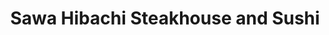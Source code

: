 ---
layout: place
title: Sawa Hibachi Steakhouse and Sushi
permalink: /massachusetts/shrewsbury/sawa-hibachi-steakhouse-and-sushi.html
stateAbbr: MA
stateName: Massachusetts
cityName: Shrewsbury
seo:
  type: restaurant
  links: https://sawahibachima.com/
place_id: ChIJwT4mfFMI5IkRPDpOrD67RlI
photos:
  - name: >-
      places/ChIJwT4mfFMI5IkRPDpOrD67RlI/photos/AeeoHcIXifgUeJntPRYa78PuRYKtxc8ZeaB5hkh-RRSIj-oI9PTkv1r8LacrQJiArdOTY2VwOJu3-miQa6HpkHJ6I08NEMwrf5PcuTMHDSQwi06pQo7iI7gFeYvDMELemGmLQqdzGQQT85WfwRrL-WIHos3ceTkTlx52YfBVEXp6c0FlEu_tsfPtteHDYjmLdqvvnsMcvBof8AlKDCShuMz_EvR0HB0nko0M9KaQVgnULVet_AaNjcZ6i_KWZWfDMmsUOjJukJXaeTcsiyDWnVvxHymzIjPoSONea9Ot3gEvJbIQDL3m9JBoRQYMalqihwMTlO2BKraPa09Yd8AqwnA55gQvtNyKwl2J-ymNM6kttJqlXJtQBqlwX1zW2KifROI2gIMWPs_LizkHM6dngKlv3OFBJoAHMo_MQMHv7JnFIlsWRg
    widthPx: 4032
    heightPx: 3024
    authorAttributions:
      - displayName: Michael Green
        uri: https://maps.google.com/maps/contrib/111384029582839086260
        photoUri: >-
          https://lh3.googleusercontent.com/a/ACg8ocLjJT1M-S3MENGuID7R9RrwSAYcZW5lRGQ1OqIXsfAgFERL6g=s100-p-k-no-mo
    flagContentUri: >-
      https://www.google.com/local/imagery/report/?cb_client=maps_api_places.places_api&image_key=!1e10!2sCIHM0ogKEICAgIC4ut6jMQ&hl=en-US
    googleMapsUri: >-
      https://www.google.com/maps/place//data=!3m4!1e2!3m2!1sCIHM0ogKEICAgIC4ut6jMQ!2e10!4m2!3m1!1s0x89e408537c263ec1:0x5246bb3eac4e3a3c
  - name: >-
      places/ChIJwT4mfFMI5IkRPDpOrD67RlI/photos/AeeoHcJmrrslB_aIl7DtBbDSc-BAoJe0e9FA53tl64APqf-5VKvoaIWvox9cnOzFDS3ni850D_w9CcV1nZ-_aUxb1mVXdq236tQk_lPXLvSwPvWvii9alh0YiBtufN-Q4-QVMAhl3IwL18gV2rcrLtcGGN67CPuYOKgOtuLVybWYlHA-8elPJIHZWNQsbLiWbQxkgXM6D_0mBmGXm_TPOSofpo1lFim4czBJTvUUVVomCkvv3YAVZuaDYFhBl1Xdl3BbT4KYd-uK49TulT5QJsz5P0fql0Ya2XIM_wIQvBG02DOVmA
    widthPx: 800
    heightPx: 533
    authorAttributions:
      - displayName: Sawa Hibachi Steakhouse and Sushi
        uri: https://maps.google.com/maps/contrib/108391498094019861149
        photoUri: >-
          https://lh3.googleusercontent.com/a-/ALV-UjXvpOmI_hsQaTe4b-2U4D8VkTfi0SXNzutLm2T780wO1-G5380=s100-p-k-no-mo
    flagContentUri: >-
      https://www.google.com/local/imagery/report/?cb_client=maps_api_places.places_api&image_key=!1e10!2sAF1QipO_SojlzOipXxAnyhQIdnKVPdb4XzUo4twEWRk9&hl=en-US
    googleMapsUri: >-
      https://www.google.com/maps/place//data=!3m4!1e2!3m2!1sAF1QipO_SojlzOipXxAnyhQIdnKVPdb4XzUo4twEWRk9!2e10!4m2!3m1!1s0x89e408537c263ec1:0x5246bb3eac4e3a3c
  - name: >-
      places/ChIJwT4mfFMI5IkRPDpOrD67RlI/photos/AeeoHcL2-LaxLI912yr_vzUNzfSXcjNE6rDglRuhHGMowoET-lXwpawfYW9F7kK2XWLyGpfbM3Raqe73_ERZctByBzngBpmjCfDGu6R_jDo-OBnc3uxvLoPxHoMb9Fpp__YRU0cXWRKg3_D19M1vJIoD0KhrvEzc39eN58dKjSoalrhhga-zJ_ZmSz3dnYKicnqL5WflLolhuZEZDUp_80zQJAYjqZHEf05IZE924AYs6QT9xvDKbwnMdpnGruVPjV8pJAxP4AntknOzzT0Gv75jfKrmmQ9z36T4Hb6BgwUX_XbD6REl2fQOvGP8xNC6cB6mncQqrz5dQPLlDNUYj7sUI3ohXTKt_-xzKb5HRDHrH5Plc2URD8Yca0aSBETXsLVRDbPQnZew_2Bla6yztqNTgHtgYdoeztQDQhITgobr10eD1TtyHWqq-3f6BwDQtkcZ
    widthPx: 4032
    heightPx: 3024
    authorAttributions:
      - displayName: Vivekananda Sule
        uri: https://maps.google.com/maps/contrib/110382614996313401293
        photoUri: >-
          https://lh3.googleusercontent.com/a-/ALV-UjXbz7vYRbbf8nJj20mgNho6i7sJpoOWzEQ3YCVMz2mOMfBj2ijE=s100-p-k-no-mo
    flagContentUri: >-
      https://www.google.com/local/imagery/report/?cb_client=maps_api_places.places_api&image_key=!1e10!2sCIABIhAA3jqzeBW8K2e5LfIAAPcV&hl=en-US
    googleMapsUri: >-
      https://www.google.com/maps/place//data=!3m4!1e2!3m2!1sCIABIhAA3jqzeBW8K2e5LfIAAPcV!2e10!4m2!3m1!1s0x89e408537c263ec1:0x5246bb3eac4e3a3c
  - name: >-
      places/ChIJwT4mfFMI5IkRPDpOrD67RlI/photos/AeeoHcJD-bAFYv1sTLJaL-cZjqxwhpmOfeHaU2VDtsvZ5zyc397YjbIcgGISth9c94huKtWq7iL3lsOQGBQZWFxLQym1TQRuBEu8LwPoessRZOKVYs-tcscPXkqml1RuBNtAxmcQwL8gDSFe7yjsQAk77ODogkEYpANVAYifgYsnD8pXn5VPHuUv19-0U3rOs3UatgESSqSovoytkEnPYaW77AasauV1qJrVveBzPFid-9lyjMBb-xDGcnEaOpyBdySvAUUh7eC_HAyM4I5xM_237Qk43CGmPM_qKVlpsoaOfDGwXYWo8V-uZBKYJTDOx6g21gQWFQE3iXmJzsmD919YOX-KNLliCAVqCrgKmo9KPD3L5BrpO_uEkzzGdinHJy6fmn6dgfw2MfftATjmUUwDZESjgttwWnwoMpUIq8zTKZkqxg
    widthPx: 4800
    heightPx: 2700
    authorAttributions:
      - displayName: K M
        uri: https://maps.google.com/maps/contrib/109447014201913821941
        photoUri: >-
          https://lh3.googleusercontent.com/a/ACg8ocKp5GUn3gIKpVCoHGvzSFkpJ0emXWUJMghOI1Tf0_CtJScLQg=s100-p-k-no-mo
    flagContentUri: >-
      https://www.google.com/local/imagery/report/?cb_client=maps_api_places.places_api&image_key=!1e10!2sCIHM0ogKEICAgIC3l-zKCA&hl=en-US
    googleMapsUri: >-
      https://www.google.com/maps/place//data=!3m4!1e2!3m2!1sCIHM0ogKEICAgIC3l-zKCA!2e10!4m2!3m1!1s0x89e408537c263ec1:0x5246bb3eac4e3a3c
  - name: >-
      places/ChIJwT4mfFMI5IkRPDpOrD67RlI/photos/AeeoHcI_QF1r1KRcLq82uwncPa_B_luV5JmLC7YrqKeiFt5C1Pve2EhEWv4YPcu3u_nppmJ9T-KtdIAZp31_jvJ3gnIJ18Cpd1zZLtMwPioOWaldtLDn-jQUylAa0igSonfzK_CABB-bb0Wnskurva5Ita1Sgh7wSBIOw0MU0bTOgzpDoKBn76JW4-sELASJ5VObNBEpRlgGsazSKAZszb1IDJv_Jg4xt-dr2_WvTxAUhmZPBdMaCo7zBxqa06QiYdll-LUBDa5X_Bsd8lUdcu2PNLBVdepuBlaXLjMFQMZrnqVp4WCQCFnBLUQEYd5u5VndPy3dvAxuUDyDXOMtsNDtFsi56Kfhd6-kCeao_im2wFLUsBHxSCSs5KxfBJdVVtDGd2jX48oWlVePGHeBfWYaZwZE56gp2rcL5t3ILmlShl4QoA
    widthPx: 4000
    heightPx: 2252
    authorAttributions:
      - displayName: Jill Kaur
        uri: https://maps.google.com/maps/contrib/104066523188166133244
        photoUri: >-
          https://lh3.googleusercontent.com/a-/ALV-UjWx0h8qNX5AAWPgafdz7r6G4xkEkdRRmfdUdO2FLWNFDID1gy2-Vw=s100-p-k-no-mo
    flagContentUri: >-
      https://www.google.com/local/imagery/report/?cb_client=maps_api_places.places_api&image_key=!1e10!2sCIHM0ogKEICAgIDHxP3uPQ&hl=en-US
    googleMapsUri: >-
      https://www.google.com/maps/place//data=!3m4!1e2!3m2!1sCIHM0ogKEICAgIDHxP3uPQ!2e10!4m2!3m1!1s0x89e408537c263ec1:0x5246bb3eac4e3a3c
  - name: >-
      places/ChIJwT4mfFMI5IkRPDpOrD67RlI/photos/AeeoHcLo1Wa7BkbN7YCjobQmjFcuD_gTj8TIkbgwApVXgqTwFcU9uOoy1I1xyFXeJ2iX74cbBj63vnGDJ7dNd8JJL_kV_PQ18FIegL3Be_bfkplcrmCvJI4X77UmXaVkTsUNPY89CD1s9V8QrqQbByn4_h_Nlvb6kS_hGj3quEvVULDSNQEiuAnDfERLC7WzOU-l89zo7Dr4QVY5zzWGjG_cGgX8HZtPIRd1uMKSZ6qgXFwF55Svz8bqpdzOxCUSVM54guC-Etx5n3O8aV46LjPn_7r_IeB1zI4mj4oxTBF02RNLey1APXVxV-3U3LqQRoTExbKt-Ou03ZEVETlL2UaDgs1czhMNB4D9Nz0CwS17wNxAFG8HhOdjKml8d6vGXLJzL_BwwfOR5sqfyEZTHo-fXkmCFvFt7l4tPvLuHHbHBP8O6g
    widthPx: 4032
    heightPx: 3024
    authorAttributions:
      - displayName: Gareth Dsouza
        uri: https://maps.google.com/maps/contrib/117576553246201656171
        photoUri: >-
          https://lh3.googleusercontent.com/a-/ALV-UjVDS-bEKQH4RC5_GC7Lu0qpDMiu_utwtvMS0Ug0rr4VzKbl_4sqTw=s100-p-k-no-mo
    flagContentUri: >-
      https://www.google.com/local/imagery/report/?cb_client=maps_api_places.places_api&image_key=!1e10!2sCIHM0ogKEICAgICX6J_LSw&hl=en-US
    googleMapsUri: >-
      https://www.google.com/maps/place//data=!3m4!1e2!3m2!1sCIHM0ogKEICAgICX6J_LSw!2e10!4m2!3m1!1s0x89e408537c263ec1:0x5246bb3eac4e3a3c
  - name: >-
      places/ChIJwT4mfFMI5IkRPDpOrD67RlI/photos/AeeoHcIZ-A2DiCqZ-NNn00lcQcnDaCdHR_5YcTdfz33RT1j4qBk1_hZiBnTHa6v_41qiSNUDu-YSsWnyAXiT13ENPmfCKwX99xh-HAafzgywsfafZfasdDzTPK4fh3kdGXHWBbNP9lo1-xixafnR8OC9A3if_FbLWT-HHrjfKRaseWufr8CyUn7E6bg9WAvRXUIH2VY9sqds1YxboxaJTQJFPFI8ChyLlAMRCCYwmPj98TFjPiXYsC5r4sBn2KlnRx8E7veWM7VXEDmfI-Xih7Mspld430nk9tbfVY86sevPSdURcx_s1osXtxq2p_EMnov1S505acZleSR2Do1vWOK_J1Ub0drdhMTdNO3b47ibROgJnqHIxp_tWPPCD5GV-RSdFbiFrTEH6KlD4eFdNauJ9IprE5P6lSRHdBU42rYeMbDdMDBR
    widthPx: 3600
    heightPx: 4800
    authorAttributions:
      - displayName: seth caplan
        uri: https://maps.google.com/maps/contrib/107659278953797075278
        photoUri: >-
          https://lh3.googleusercontent.com/a-/ALV-UjXhufan6WjU2Q0VgkeDfbYkwJDezS-U3CZ-gx0qvOAPEP8IdWm4Ng=s100-p-k-no-mo
    flagContentUri: >-
      https://www.google.com/local/imagery/report/?cb_client=maps_api_places.places_api&image_key=!1e10!2sCIHM0ogKEICAgMCQzNW__QE&hl=en-US
    googleMapsUri: >-
      https://www.google.com/maps/place//data=!3m4!1e2!3m2!1sCIHM0ogKEICAgMCQzNW__QE!2e10!4m2!3m1!1s0x89e408537c263ec1:0x5246bb3eac4e3a3c
  - name: >-
      places/ChIJwT4mfFMI5IkRPDpOrD67RlI/photos/AeeoHcIKDW1-tNi5OVcLreIa6G0Wv2lsUNJOiLV-bYtFCpvEe-GYt3QcYcXRYgWx3097iTBuF8JS-8UAzSH1KweBHyC4hpn9Y4iC6sOM4OoUnLdRXvmvQvGRByzEB9IuPg1RI42eEJZRiDsDXXWwLe4xED5hLlNjeFEBdJ5sUvgnSNalQAfFz7NJZj-R30np__3N0h_mfVhMBlSSgBq5eIzHaWg4b8mYhl_VnUzJC-glfT683hNf1U89eprUBL3H7N3BhBIfHjJ5QdVRRhTvpGi4l9QUKh5VB63P0MvKExkVO3OpHwzpgpK2quTSgSuCOf2-2XuEJqC4AJww4XqkawqsSWYxpThRXlxA-10flw0VDW63exKqn2cQig3pOOX4iN4myTu_qv2VXXGUCzXoxGeMkR6cuIIHjMvlxdWLIUcc6kTocQ
    widthPx: 3024
    heightPx: 4032
    authorAttributions:
      - displayName: Shannon Cui
        uri: https://maps.google.com/maps/contrib/115867083971152988754
        photoUri: >-
          https://lh3.googleusercontent.com/a-/ALV-UjWyKkJC-zoC6gBALyUwLFPSqmY3YO2AWsGxcyUC0NKDvaymwKgOUg=s100-p-k-no-mo
    flagContentUri: >-
      https://www.google.com/local/imagery/report/?cb_client=maps_api_places.places_api&image_key=!1e10!2sCIHM0ogKEICAgIDr-PzIZg&hl=en-US
    googleMapsUri: >-
      https://www.google.com/maps/place//data=!3m4!1e2!3m2!1sCIHM0ogKEICAgIDr-PzIZg!2e10!4m2!3m1!1s0x89e408537c263ec1:0x5246bb3eac4e3a3c
  - name: >-
      places/ChIJwT4mfFMI5IkRPDpOrD67RlI/photos/AeeoHcKtPhPNjn9wqta4JY5RsRdcnIqexGWLjAz0UTip6kNVmsnpJzBAdVp_fDMgbx3-I4D2yjjsn0DiL_AxEsaVcPcVovvU5tYDmr0GzXDZRfaAZO1PjxV7oyYYK4gS0wAIL6paiCKnVo_loLbBibr22PnKqVd1dCP0ijl98x-RkXq3d8Gmcc-3zk-Ne4k_Bm8_H7-D63x-KqXC_7tPNTuj3A_QxSydA3IhCzGozQ3iTfoM9TiuYmecpj7pjC1NiepI1u-Nq2oS5mKOuHVgmXN5ZNHo-O8-EqDDBqh4d5MUuRWiHWX9iWp82xerivwNnarweaNsVAQD46fPHPdddT0QErPABKqOSWNXtYGPEe0No2LZKpf0Mog2z2SFVJWBPgVBtVzEoVyaW7VpV--GEkettWXJhiQSgx-ySr99LJ8wZZc
    widthPx: 4032
    heightPx: 3024
    authorAttributions:
      - displayName: Eduardo Rosas
        uri: https://maps.google.com/maps/contrib/118306127419251843003
        photoUri: >-
          https://lh3.googleusercontent.com/a/ACg8ocJXWWxPjpnFwfarO1gGGtrFjveChGzxcs-JoCsaeRO5lyhGjw=s100-p-k-no-mo
    flagContentUri: >-
      https://www.google.com/local/imagery/report/?cb_client=maps_api_places.places_api&image_key=!1e10!2sCIHM0ogKEICAgIDJjuLrGA&hl=en-US
    googleMapsUri: >-
      https://www.google.com/maps/place//data=!3m4!1e2!3m2!1sCIHM0ogKEICAgIDJjuLrGA!2e10!4m2!3m1!1s0x89e408537c263ec1:0x5246bb3eac4e3a3c
  - name: >-
      places/ChIJwT4mfFMI5IkRPDpOrD67RlI/photos/AeeoHcLdKOVcJ5absZfBqaYZxHT5kcOxHYLvDWopLSRyHwi7mvpKib0faTUym8-OQajjJY5rTM27sYUKQGyOxM1AT6UF-5zWD0GyNUC_OxA-ITnOGwWwrFDbuYJohfN7gkbC3gAe4R2Rq2WBVnmUDK9jVD0GUM0O2dBHSD2z6KPCz4a8VPhPC_pub6RRkWPJODw_9uLIz8MX4d3QLmZfDSXP5ReojPrsk5OjLXHyjA9kROY58LcAwCJzQgSnlWiH_swcsN57lgWuOqE20_wqTcBv4jK9sMWq5XCjzq4yUFovBqpFIloB_AqdPfmQrL6n92bg2hfQaNmu_4sk7n4ChE3xNa9ka95os4gUnuaLXwuIS9LJ4-VfedkEnNDpWrZkyoxHTV7MRiRoIIYb0R0x8Bl83oSKh0TUrK4wwI7jFW2diQQ
    widthPx: 3600
    heightPx: 4800
    authorAttributions:
      - displayName: seth caplan
        uri: https://maps.google.com/maps/contrib/107659278953797075278
        photoUri: >-
          https://lh3.googleusercontent.com/a-/ALV-UjXhufan6WjU2Q0VgkeDfbYkwJDezS-U3CZ-gx0qvOAPEP8IdWm4Ng=s100-p-k-no-mo
    flagContentUri: >-
      https://www.google.com/local/imagery/report/?cb_client=maps_api_places.places_api&image_key=!1e10!2sCIHM0ogKEICAgMCQzNW_fQ&hl=en-US
    googleMapsUri: >-
      https://www.google.com/maps/place//data=!3m4!1e2!3m2!1sCIHM0ogKEICAgMCQzNW_fQ!2e10!4m2!3m1!1s0x89e408537c263ec1:0x5246bb3eac4e3a3c
address: 551 Boston Tpke, Shrewsbury, MA 01545, USA
street: 551 Boston Tpke
city: Shrewsbury
state: MA
zip: '01545'
country: USA
neighborhood: null
latitude: '42.277320'
longitude: '-71.717375'
accessibility_options:
  wheelchairAccessibleParking: true
  wheelchairAccessibleEntrance: true
  wheelchairAccessibleRestroom: true
  wheelchairAccessibleSeating: true
business_status: OPERATIONAL
name: Sawa Hibachi Steakhouse and Sushi
google_maps_links:
  directionsUri: >-
    https://www.google.com/maps/dir//''/data=!4m7!4m6!1m1!4e2!1m2!1m1!1s0x89e408537c263ec1:0x5246bb3eac4e3a3c!3e0
  placeUri: https://maps.google.com/?cid=5928631837333011004
  writeAReviewUri: >-
    https://www.google.com/maps/place//data=!4m3!3m2!1s0x89e408537c263ec1:0x5246bb3eac4e3a3c!12e1
  reviewsUri: >-
    https://www.google.com/maps/place//data=!4m4!3m3!1s0x89e408537c263ec1:0x5246bb3eac4e3a3c!9m1!1b1
  photosUri: >-
    https://www.google.com/maps/place//data=!4m3!3m2!1s0x89e408537c263ec1:0x5246bb3eac4e3a3c!10e5
primary_type: Asian Restaurant
opening_hours:
  regular: null
  current: null
secondary_opening_hours:
  regular:
    weekdayDescriptions: null
    type: null
  current:
    weekdayDescriptions: null
    type: null
phone: (508) 845-5000
price_level: PRICE_LEVEL_MODERATE
price_range: $20 &ndash; $30
rating: '4.4'
rating_count: 0
website: https://sawahibachima.com/
description: >-
  Discover Sawa Hibachi Steakhouse and Sushi in Shrewsbury, MA$$$Sawa Hibachi
  Steakhouse and Sushi in Shrewsbury, MA, offers a modern take on Japanese
  dining with a focus on fresh sushi and expertly prepared hibachi steaks that
  delight locals seeking authentic flavors. This welcoming spot features an
  entertaining atmosphere where skilled chefs bring flair to every meal,
  complemented by a selection of cocktails and family-friendly options that make
  it ideal for groups or special occasions. Accessibility is a key highlight,
  with wheelchair-friendly features and ample parking ensuring everyone can
  enjoy the experience comfortably. The menu caters to various preferences,
  including vegetarian choices and kid-friendly dishes, making it a go-to
  destination for those exploring sushi restaurants near me. With its lively
  vibe and thoughtful details, it's perfect for anyone craving top-rated
  Japanese cuisine in a relaxed setting.
generative_summary: >-
  Discover Sawa Hibachi Steakhouse and Sushi in Shrewsbury, MA$$$Sawa Hibachi
  Steakhouse and Sushi in Shrewsbury, MA, offers a modern take on Japanese
  dining with a focus on fresh sushi and expertly prepared hibachi steaks that
  delight locals seeking authentic flavors. This welcoming spot features an
  entertaining atmosphere where skilled chefs bring flair to every meal,
  complemented by a selection of cocktails and family-friendly options that make
  it ideal for groups or special occasions. Accessibility is a key highlight,
  with wheelchair-friendly features and ample parking ensuring everyone can
  enjoy the experience comfortably. The menu caters to various preferences,
  including vegetarian choices and kid-friendly dishes, making it a go-to
  destination for those exploring sushi restaurants near me. With its lively
  vibe and thoughtful details, it's perfect for anyone craving top-rated
  Japanese cuisine in a relaxed setting.
generative_disclosure: Summarized by AI using the Grok-3-Mini model.
reviews:
  - name: >-
      places/ChIJwT4mfFMI5IkRPDpOrD67RlI/reviews/ChZDSUhNMG9nS0VJQ0FnTUNRek5XX1hREAE
    relativePublishTimeDescription: a month ago
    rating: 4
    text:
      text: >-
        Went for a BDay dinner with a large group. Food was good. They even have
        Gluten Free soy sauce which made it even better! The chef cooked all the
        protein spot on, not over cooked and tender! Menus are tri fold now and
        you only get one sauce, yum yum. The server wasn’t very attentive. She
        decided to sing happy B Day when a few people were in the restroom.
        Bummer. Will be back occasionally.
      languageCode: en
    originalText:
      text: >-
        Went for a BDay dinner with a large group. Food was good. They even have
        Gluten Free soy sauce which made it even better! The chef cooked all the
        protein spot on, not over cooked and tender! Menus are tri fold now and
        you only get one sauce, yum yum. The server wasn’t very attentive. She
        decided to sing happy B Day when a few people were in the restroom.
        Bummer. Will be back occasionally.
      languageCode: en
    authorAttribution:
      displayName: seth caplan
      uri: https://www.google.com/maps/contrib/107659278953797075278/reviews
      photoUri: >-
        https://lh3.googleusercontent.com/a-/ALV-UjXhufan6WjU2Q0VgkeDfbYkwJDezS-U3CZ-gx0qvOAPEP8IdWm4Ng=s128-c0x00000000-cc-rp-mo-ba3
    publishTime: '2025-03-02T14:51:39.270238Z'
    flagContentUri: >-
      https://www.google.com/local/review/rap/report?postId=ChZDSUhNMG9nS0VJQ0FnTUNRek5XX1hREAE&d=17924085&t=1
    googleMapsUri: >-
      https://www.google.com/maps/reviews/data=!4m6!14m5!1m4!2m3!1sChZDSUhNMG9nS0VJQ0FnTUNRek5XX1hREAE!2m1!1s0x89e408537c263ec1:0x5246bb3eac4e3a3c
  - name: >-
      places/ChIJwT4mfFMI5IkRPDpOrD67RlI/reviews/ChdDSUhNMG9nS0VJQ0FnTUNnc3J2aW53RRAB
    relativePublishTimeDescription: a month ago
    rating: 5
    text:
      text: >-
        Had an amazing time here! Good was amazing and perfectly cooked. Ordered
        the crab rangoons for appetizers and for dinner we had the fried rice
        with general tso chicken. The service was also fantastic. Will
        definitely be returning soon.
      languageCode: en
    originalText:
      text: >-
        Had an amazing time here! Good was amazing and perfectly cooked. Ordered
        the crab rangoons for appetizers and for dinner we had the fried rice
        with general tso chicken. The service was also fantastic. Will
        definitely be returning soon.
      languageCode: en
    authorAttribution:
      displayName: A B
      uri: https://www.google.com/maps/contrib/103177680596769013930/reviews
      photoUri: >-
        https://lh3.googleusercontent.com/a/ACg8ocK-t6RDPPAK5rcfcfvOz5CzK-EMpnQApyhHl0Ixn5T1sJBvhA=s128-c0x00000000-cc-rp-mo-ba2
    publishTime: '2025-02-15T18:25:17.317608Z'
    flagContentUri: >-
      https://www.google.com/local/review/rap/report?postId=ChdDSUhNMG9nS0VJQ0FnTUNnc3J2aW53RRAB&d=17924085&t=1
    googleMapsUri: >-
      https://www.google.com/maps/reviews/data=!4m6!14m5!1m4!2m3!1sChdDSUhNMG9nS0VJQ0FnTUNnc3J2aW53RRAB!2m1!1s0x89e408537c263ec1:0x5246bb3eac4e3a3c
  - name: >-
      places/ChIJwT4mfFMI5IkRPDpOrD67RlI/reviews/ChZDSUhNMG9nS0VJQ0FnSUR2X3IyeEF3EAE
    relativePublishTimeDescription: 3 months ago
    rating: 5
    text:
      text: >-
        This was our first visit to Sawa. Our waiter John was very quick and
        attentive. Food was delicious and large portions so had leftovers to
        take home. Will come back!
      languageCode: en
    originalText:
      text: >-
        This was our first visit to Sawa. Our waiter John was very quick and
        attentive. Food was delicious and large portions so had leftovers to
        take home. Will come back!
      languageCode: en
    authorAttribution:
      displayName: Holly Diamond
      uri: https://www.google.com/maps/contrib/111429312114869304626/reviews
      photoUri: >-
        https://lh3.googleusercontent.com/a/ACg8ocL8AN80QXerGKd6OtYsRmKlyVmcfCAFSfByZiz2Nt9uMsAZMA=s128-c0x00000000-cc-rp-mo
    publishTime: '2024-12-21T00:50:55.082070Z'
    flagContentUri: >-
      https://www.google.com/local/review/rap/report?postId=ChZDSUhNMG9nS0VJQ0FnSUR2X3IyeEF3EAE&d=17924085&t=1
    googleMapsUri: >-
      https://www.google.com/maps/reviews/data=!4m6!14m5!1m4!2m3!1sChZDSUhNMG9nS0VJQ0FnSUR2X3IyeEF3EAE!2m1!1s0x89e408537c263ec1:0x5246bb3eac4e3a3c
  - name: >-
      places/ChIJwT4mfFMI5IkRPDpOrD67RlI/reviews/ChdDSUhNMG9nS0VJQ0FnSUMzbC16S3NBRRAB
    relativePublishTimeDescription: 5 months ago
    rating: 4
    text:
      text: >-
        The experience was super awesome .. all the tricks were super fun . The
        volcano and the knife juggle by the chef . And the food was great. Our
        chef and server both were rocking
      languageCode: en
    originalText:
      text: >-
        The experience was super awesome .. all the tricks were super fun . The
        volcano and the knife juggle by the chef . And the food was great. Our
        chef and server both were rocking
      languageCode: en
    authorAttribution:
      displayName: K M
      uri: https://www.google.com/maps/contrib/109447014201913821941/reviews
      photoUri: >-
        https://lh3.googleusercontent.com/a/ACg8ocKp5GUn3gIKpVCoHGvzSFkpJ0emXWUJMghOI1Tf0_CtJScLQg=s128-c0x00000000-cc-rp-mo-ba4
    publishTime: '2024-11-10T02:08:50.274862Z'
    flagContentUri: >-
      https://www.google.com/local/review/rap/report?postId=ChdDSUhNMG9nS0VJQ0FnSUMzbC16S3NBRRAB&d=17924085&t=1
    googleMapsUri: >-
      https://www.google.com/maps/reviews/data=!4m6!14m5!1m4!2m3!1sChdDSUhNMG9nS0VJQ0FnSUMzbC16S3NBRRAB!2m1!1s0x89e408537c263ec1:0x5246bb3eac4e3a3c
  - name: >-
      places/ChIJwT4mfFMI5IkRPDpOrD67RlI/reviews/ChZDSUhNMG9nS0VJQ0FnSUQ5dGRTdUF3EAE
    relativePublishTimeDescription: a year ago
    rating: 5
    text:
      text: >-
        The hibachi experience was absolutely delightful! Our chef was
        incredibly friendly and even made us all balloon animals, adding an
        extra touch of fun to the evening. I highly recommend trying the
        Sakes-bomb; it's such a blast and adds to the overall enjoyment of the
        night out with friends. I've included a video of the Sakes-bomb below so
        you can see how fun it is. It's definitely something you won't want to
        miss out on when you're looking for a great time with friends!

        Can also be a great place for date night!
      languageCode: en
    originalText:
      text: >-
        The hibachi experience was absolutely delightful! Our chef was
        incredibly friendly and even made us all balloon animals, adding an
        extra touch of fun to the evening. I highly recommend trying the
        Sakes-bomb; it's such a blast and adds to the overall enjoyment of the
        night out with friends. I've included a video of the Sakes-bomb below so
        you can see how fun it is. It's definitely something you won't want to
        miss out on when you're looking for a great time with friends!

        Can also be a great place for date night!
      languageCode: en
    authorAttribution:
      displayName: Maya Shb
      uri: https://www.google.com/maps/contrib/108250012087156364131/reviews
      photoUri: >-
        https://lh3.googleusercontent.com/a-/ALV-UjX52EYpPWbkMqLpzJmfrb-Aq-iMjaON2e-R7qNQdRQXhidgPIQ=s128-c0x00000000-cc-rp-mo-ba5
    publishTime: '2024-03-19T13:03:55.558506Z'
    flagContentUri: >-
      https://www.google.com/local/review/rap/report?postId=ChZDSUhNMG9nS0VJQ0FnSUQ5dGRTdUF3EAE&d=17924085&t=1
    googleMapsUri: >-
      https://www.google.com/maps/reviews/data=!4m6!14m5!1m4!2m3!1sChZDSUhNMG9nS0VJQ0FnSUQ5dGRTdUF3EAE!2m1!1s0x89e408537c263ec1:0x5246bb3eac4e3a3c
review_summary: >-
  What Customers Are Saying About the Experience$$$Visitors to this popular
  sushi spot often praise the flavorful dishes and fun hibachi presentations,
  with many highlighting how the fresh sushi and perfectly cooked entrees make
  for a satisfying meal. Folks appreciate the lively atmosphere that's great for
  celebrations, noting that the service generally adds to the enjoyable vibe,
  though it's not always flawless for every group. Reviews frequently mention
  generous portions and tasty appetizers that leave diners eager to return,
  positioning it as a solid choice for families or friends looking for Japanese
  places near me. Overall, the consensus leans positive, with people loving the
  entertainment and quality that make it stand out among best sushi near me
  options, even if minor service tweaks could enhance the flow. If you're in the
  mood for a casual night out with reliable flavors and a touch of excitement,
  this place comes highly recommended.
review_disclosure: Summarized by AI using the Grok-3-Mini model.
parking_options:
  freeParkingLot: true
  freeStreetParking: true
  valetParking: false
payment_options:
  acceptsCreditCards: true
  acceptsDebitCards: true
  acceptsCashOnly: false
  acceptsNfc: true
allow_dogs: null
curbside_pickup: null
delivery: true
dine_in: true
good_for_children: true
good_for_groups: true
good_for_sports: false
live_music: false
menu_for_children: true
outdoor_seating: false
reservable: true
restroom: true
serves_beer: true
serves_breakfast: false
serves_brunch: false
serves_cocktails: true
serves_coffee: true
serves_dinner: true
serves_dessert: true
serves_lunch: true
serves_vegetarian_food: true
serves_wine: true
takeout: true
update_category: pro
places_description: >-
  Modern Japanese eatery featuring steaks, sushi, cocktails & entertaining
  hibachi chefs.

---